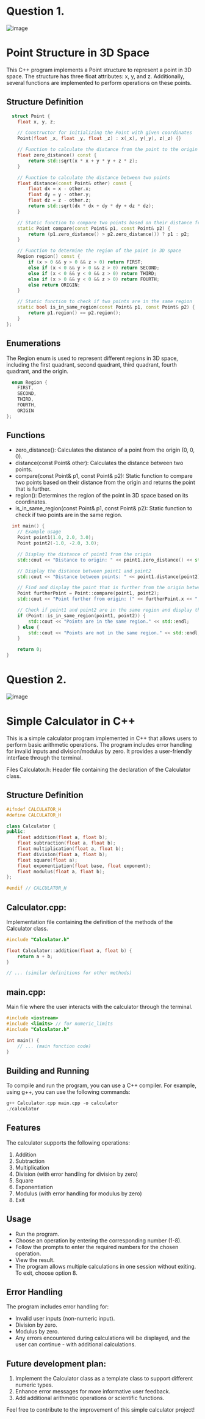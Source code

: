 #   Question 1.


![image](https://github.com/cavadibrahimli1/sct_hw/assets/76445357/a8064085-f364-44b7-9da7-d270f9a755bb)



# Point Structure in 3D Space

This C++ program implements a Point structure to represent a point in 3D space. The structure has three float attributes: x, y, and z. Additionally, several functions are implemented to perform operations on these points.

## Structure Definition

```cpp
  struct Point {
    float x, y, z;

    // Constructor for initializing the Point with given coordinates
    Point(float _x, float _y, float _z) : x(_x), y(_y), z(_z) {}

    // Function to calculate the distance from the point to the origin (0, 0, 0)
    float zero_distance() const {
        return std::sqrt(x * x + y * y + z * z);
    }

    // Function to calculate the distance between two points
    float distance(const Point& other) const {
        float dx = x - other.x;
        float dy = y - other.y;
        float dz = z - other.z;
        return std::sqrt(dx * dx + dy * dy + dz * dz);
    }

    // Static function to compare two points based on their distance from the origin
    static Point compare(const Point& p1, const Point& p2) {
        return (p1.zero_distance() > p2.zero_distance()) ? p1 : p2;
    }

    // Function to determine the region of the point in 3D space
    Region region() const {
        if (x > 0 && y > 0 && z > 0) return FIRST;
        else if (x < 0 && y > 0 && z > 0) return SECOND;
        else if (x < 0 && y < 0 && z > 0) return THIRD;
        else if (x > 0 && y < 0 && z > 0) return FOURTH;
        else return ORIGIN;
    }

    // Static function to check if two points are in the same region
    static bool is_in_same_region(const Point& p1, const Point& p2) {
        return p1.region() == p2.region();
    }
};
```

## Enumerations
The Region enum is used to represent different regions in 3D space, including the first quadrant, second quadrant, third quadrant, fourth quadrant, and the origin.

```cpp
  enum Region {
    FIRST,
    SECOND,
    THIRD,
    FOURTH,
    ORIGIN
};

```

## Functions
- zero_distance(): Calculates the distance of a point from the origin (0, 0, 0).
- distance(const Point& other): Calculates the distance between two points.
- compare(const Point& p1, const Point& p2): Static function to compare two points based on their distance from the origin and returns the point that is further.
- region(): Determines the region of the point in 3D space based on its coordinates.
- is_in_same_region(const Point& p1, const Point& p2): Static function to check if two points are in the same region.


```cpp
  int main() {
    // Example usage
    Point point1(1.0, 2.0, 3.0);
    Point point2(-1.0, -2.0, 3.0);

    // Display the distance of point1 from the origin
    std::cout << "Distance to origin: " << point1.zero_distance() << std::endl;

    // Display the distance between point1 and point2
    std::cout << "Distance between points: " << point1.distance(point2) << std::endl;

    // Find and display the point that is further from the origin between point1 and point2
    Point furtherPoint = Point::compare(point1, point2);
    std::cout << "Point further from origin: (" << furtherPoint.x << ", " << furtherPoint.y << ", " << furtherPoint.z << ")" << std::endl;

    // Check if point1 and point2 are in the same region and display the result
    if (Point::is_in_same_region(point1, point2)) {
        std::cout << "Points are in the same region." << std::endl;
    } else {
        std::cout << "Points are not in the same region." << std::endl;
    }

    return 0;
}

```

# Question 2. 

![image](https://github.com/cavadibrahimli1/sct_hw/assets/76445357/1827e9b6-c73d-4bb3-85b7-84858179ca78)



# Simple Calculator in C++
This is a simple calculator program implemented in C++ that allows users to perform basic arithmetic operations. The program includes error handling for invalid inputs and division/modulus by zero. It provides a user-friendly interface through the terminal.

Files
Calculator.h: Header file containing the declaration of the Calculator class.

## Structure Definition

```cpp
#ifndef CALCULATOR_H
#define CALCULATOR_H

class Calculator {
public:
    float addition(float a, float b);
    float subtraction(float a, float b);
    float multiplication(float a, float b);
    float division(float a, float b);
    float square(float a);
    float exponentiation(float base, float exponent);
    float modulus(float a, float b);
};

#endif // CALCULATOR_H

```

## Calculator.cpp:
 Implementation file containing the definition of the methods of the Calculator class.

```cpp
#include "Calculator.h"

float Calculator::addition(float a, float b) {
    return a + b;
}

// ... (similar definitions for other methods)

```

## main.cpp: 
Main file where the user interacts with the calculator through the terminal.


```cpp
#include <iostream>
#include <limits> // for numeric_limits
#include "Calculator.h"

int main() {
    // ... (main function code)
}

```

## Building and Running
To compile and run the program, you can use a C++ compiler. For example, using g++, you can use the following commands:

```cpp
g++ Calculator.cpp main.cpp -o calculator
./calculator
```

## Features
The calculator supports the following operations:

1. Addition
2. Subtraction
3. Multiplication
4. Division (with error handling for division by zero)
5. Square
6. Exponentiation
7. Modulus (with error handling for modulus by zero)
9. Exit

## Usage
- Run the program.
- Choose an operation by entering the corresponding number (1-8).
- Follow the prompts to enter the required numbers for the chosen operation.
- View the result.
- The program allows multiple calculations in one session without exiting. To exit, choose option 8.

## Error Handling
The program includes error handling for:

- Invalid user inputs (non-numeric input).
- Division by zero.
- Modulus by zero.
- Any errors encountered during calculations will be displayed, and the user can continue - with additional calculations.

## Future development plan:
1. Implement the Calculator class as a template class to support different numeric types.
2. Enhance error messages for more informative user feedback.
3. Add additional arithmetic operations or scientific functions.


Feel free to contribute to the improvement of this simple calculator project!



